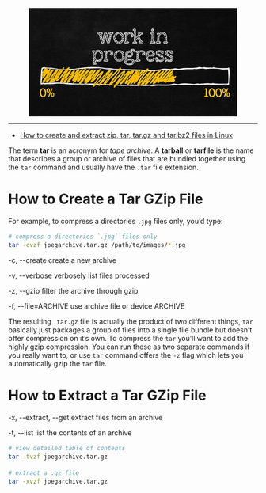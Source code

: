 <!--
Maintainer:   jeffskinnerbox@yahoo.com / www.jeffskinnerbox.me
Version:      0.0.0
-->


<div align="center">
<img src="https://raw.githubusercontent.com/jeffskinnerbox/blog/main/content/images/banners-bkgrds/work-in-progress.jpg" title="These materials require additional work and are not ready for general use." align="center" width=420px height=219px>
</div>


-----



* [How to create and extract zip, tar, tar.gz and tar.bz2 files in Linux](http://www.simplehelp.net/2008/12/15/how-to-create-and-extract-zip-tar-targz-and-tarbz2-files-in-linux/)

The term **tar** is an acronym for _tape archive_.
A **tarball** or **tarfile** is the name that describes a group or archive of files
that are bundled together using the `tar` command and usually have the `.tar` file extension.

# How to Create a Tar GZip File

For example, to compress a directories `.jpg` files only, you’d type:

```bash
# compress a directories `.jpg` files only
tar -cvzf jpegarchive.tar.gz /path/to/images/*.jpg
```

-c, --create
create a new archive

-v, --verbose
verbosely list files processed

-z, --gzip
filter the archive through gzip

-f, --file=ARCHIVE
use archive file or device ARCHIVE

The resulting `.tar.gz` file is actually the product of two different things,
`tar` basically just packages a group of files into a single file bundle
but doesn’t offer compression on it’s own.
To compress the `tar` you’ll want to add the highly gzip compression.
You can run these as two separate commands if you really want to,
or use `tar` command offers the `-z` flag which lets you automatically gzip the `tar` file.

# How to Extract a Tar GZip File

-x, --extract, --get
extract files from an archive

-t, --list
list the contents of an archive

```bash
# view detailed table of contents
tar -tvzf jpegarchive.tar.gz

# extract a .gz file
tar -xvzf jpegarchive.tar.gz
```

